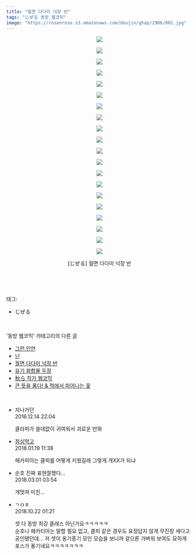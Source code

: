 ```yaml
---
title: "월면 다다미 넉장 반"
tags: "じぜる 동방_웹코믹"
image: "https://rosenrose.s3.amazonaws.com/doujin/ghap/2906/001.jpg"
---
```

<div class="article">
<p style="text-align: center; clear: none; float: none;"><img src="{{ site.imgserver1 }}/ghap/2906/001.jpg"/></p>
<p style="text-align: center; clear: none; float: none;"><img src="{{ site.imgserver1 }}/ghap/2906/002.jpg"/></p>
<p style="text-align: center; clear: none; float: none;"><img src="{{ site.imgserver1 }}/ghap/2906/003.jpg"/></p>
<p style="text-align: center; clear: none; float: none;"><img src="{{ site.imgserver1 }}/ghap/2906/004.jpg"/></p>
<p style="text-align: center; clear: none; float: none;"><img src="{{ site.imgserver1 }}/ghap/2906/005.jpg"/></p>
<p style="text-align: center; clear: none; float: none;"><img src="{{ site.imgserver1 }}/ghap/2906/006.jpg"/></p>
<p style="text-align: center; clear: none; float: none;"><img src="{{ site.imgserver1 }}/ghap/2906/007.jpg"/></p>
<p style="text-align: center; clear: none; float: none;"><img src="{{ site.imgserver1 }}/ghap/2906/008.jpg"/></p>
<p style="text-align: center; clear: none; float: none;"><img src="{{ site.imgserver1 }}/ghap/2906/009.jpg"/></p>
<p style="text-align: center; clear: none; float: none;"><img src="{{ site.imgserver1 }}/ghap/2906/010.jpg"/></p>
<p style="text-align: center; clear: none; float: none;"><img src="{{ site.imgserver1 }}/ghap/2906/011.jpg"/></p>
<p style="text-align: center; clear: none; float: none;"><img src="{{ site.imgserver1 }}/ghap/2906/012.jpg"/></p>
<p style="text-align: center; clear: none; float: none;"><img src="{{ site.imgserver1 }}/ghap/2906/013.jpg"/></p>
<p style="text-align: center; clear: none; float: none;"><img src="{{ site.imgserver1 }}/ghap/2906/014.jpg"/></p>
<p style="text-align: center; clear: none; float: none;"><img src="{{ site.imgserver1 }}/ghap/2906/015.jpg"/></p>
<p style="text-align: center; clear: none; float: none;"><img src="{{ site.imgserver1 }}/ghap/2906/016.jpg"/></p>
<p style="text-align: center; clear: none; float: none;"><img src="{{ site.imgserver1 }}/ghap/2906/017.jpg"/></p>
<p style="text-align: center; clear: none; float: none;"><img src="{{ site.imgserver1 }}/ghap/2906/018.jpg"/></p>
<p style="text-align: center; clear: none; float: none;"><img src="{{ site.imgserver1 }}/ghap/2906/019.jpg"/></p>
<p style="text-align: center; clear: none; float: none;"><img src="{{ site.imgserver1 }}/ghap/2906/020.jpg"/></p>
<p style="text-align: center; clear: none; float: none;">[じぜる] 월면 다다미 넉장 반</p>
<p><br/></p>
</div><br/>
<div class="tagTrail">
<p>태그: </p>
<ul>
<li>じぜる</li>
</ul>
</div><br/>
<div class="another">
<p>'동방 웹코믹' 카테고리의 다른 글</p>
<ul>
<li><a href="/ghap_2908">그런 인연</a></li>
<li><a href="/ghap_2907">닌</a></li>
<li><a href="/ghap_2906">월면 다다미 넉장 반</a></li>
<li><a href="/ghap_2898">유기 화합물 두장</a></li>
<li><a href="/ghap_2867">秋ら 작가 웹코믹</a></li>
<li><a href="/ghap_2858">큰 뜻을 품다! &amp; 먹에서 피어나는 꽃</a></li>
</ul>
</div><br/>
<div class="cb_module cb_fluid">
<div class="cb_wrt cb_profile">
<div class="comment">
<ul>
<li class="cb_thumb_off" id="comment14869637">
<div class="cb_comment_area">
<div class="cb_info_area">
<div class="cb_section">
<span class="cb_nick_name">지나가던</span>
</div>
<div class="cb_section">
<span class="cb_date">2016.12.14 22:04 </span>
</div>
</div>
<div class="cb_dsc_comment">
<p class="cb_dsc">
											클라피가 쓸데없이 귀여워서 괴로운 만화
										</p>
</div>
</div></li>
<li class="cb_thumb_off" id="comment15177867">
<div class="cb_comment_area">
<div class="cb_info_area">
<div class="cb_section">
<span class="cb_nick_name"> <a href="http://jsvehw" onclick="return openLinkInNewWindow(this)">점심먹고</a></span>
</div>
<div class="cb_section">
<span class="cb_date">2018.01.19 11:38 </span>
</div>
</div>
<div class="cb_dsc_comment">
<p class="cb_dsc">
											헤카피아는 클피를 어떻게 키웠길래 그렇게 개XX가 되냐
										</p>
</div>
</div></li>
<li class="cb_thumb_off" id="comment15209521">
<div class="cb_comment_area">
<div class="cb_info_area">
<div class="cb_section">
<span class="cb_nick_name">순호 진짜 표현잘했다...</span>
</div>
<div class="cb_section">
<span class="cb_date">2018.03.01 03:54 </span>
</div>
</div>
<div class="cb_dsc_comment">
<p class="cb_dsc">
											개멋져 미친...
										</p>
</div>
</div></li>
<li class="cb_thumb_off" id="comment15359407">
<div class="cb_comment_area">
<div class="cb_info_area">
<div class="cb_section">
<span class="cb_nick_name">ㄱㅁㅎ</span>
</div>
<div class="cb_section">
<span class="cb_date">2018.10.22 01:21 </span>
</div>
</div>
<div class="cb_dsc_comment">
<p class="cb_dsc">
											셋 다 동방 최강 클래스 아닌가요ㅋㅋㅋㅋㅋ<br/>
순호나 헤카티아는 말할 필요 없고, 클피 같은 경우도 요정답지 않게 무진장 세다고 공인됐던데... 저 셋이 옹기종기 모인 모습을 보니까 겉으론 가벼워 보여도 묘하게 포스가 풍기네요ㅋㅋㅋㅋㅋㅋㅋ
										</p>
</div>
</div></li>
</ul>
</div>
</div><!-- commentList close -->
</div><br/>
